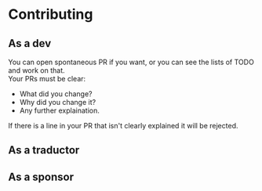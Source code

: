 # Contributing
## As a dev
You can open spontaneous PR if you want, or you can see the lists of TODO and work on that.  
Your PRs must be clear:
- What did you change?
- Why did you change it?
- Any further explaination.

If there is a line in your PR that isn't clearly explained it will be rejected.

## As a traductor


## As a sponsor


